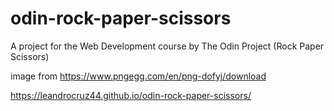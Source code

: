 # odin-rock-paper-scissors
A project for the Web Development course by The Odin Project (Rock Paper Scissors)

image from https://www.pngegg.com/en/png-dofyj/download

https://leandrocruz44.github.io/odin-rock-paper-scissors/